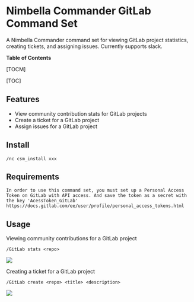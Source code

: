 # Nimbella Commander GitLab Command Set
A Nimbella Commander command set for viewing GitLab project statistics, creating tickets, and assigning issues. Currently supports slack.

**Table of Contents**

[TOCM]

[TOC]

## Features
- View community contribution stats for GitLab projects
- Create a ticket for a GitLab project
- Assign issues for a GitLab project

## Install
```
/nc csm_install xxx
```

## Requirements
```
In order to use this command set, you must set up a Personal Access Token on GitLab with API access. And save the token as a secret with the key 'AcessToken_GitLab'
https://docs.gitlab.com/ee/user/profile/personal_access_tokens.html
```

## Usage
Viewing community contributions for a GitLab project
```
/GitLab stats <repo>
```
![](x.png)

Creating a ticket for a GitLab project
```
/GitLab create <repo> <title> <description>
```
![](x.png)